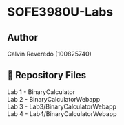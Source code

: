 # SOFE3980U-Labs

**Author**  
-----------
Calvin Reveredo (100825740)

:open_file_folder: Repository Files  
---------------------------------
Lab 1 - BinaryCalculator  
Lab 2 - BinaryCalculatorWebapp  
Lab 3 - Lab3/BinaryCalculatorWebapp  
Lab 4 - Lab4/BinaryCalculatorWebapp
